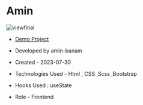 # Amin
![viewfinal]()

- [Demo Project]()

- Developed by amin-banam

- Created - 2023-07-30

- Technologies Used - Html , CSS ,Scss ,Bootstrap

- Hooks Used : useState 

- Role - Frontend

